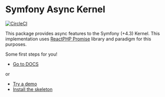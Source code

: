 # Symfony Async Kernel

[![CircleCI](https://circleci.com/gh/driftphp/http-kernel.svg?style=svg)](https://circleci.com/gh/driftphp/http-kernel)

This package provides async features to the Symfony (+4.3) Kernel. This
implementation uses [ReactPHP Promise](https://github.com/reactphp/promise) 
library and paradigm for this purposes.

Some first steps for you!

- [Go to DOCS](https://driftphp.io/#/?id=the-http-kernel)

or

- [Try a demo](https://github.com/driftphp/demo)
- [Install the skeleton](https://github.com/driftphp/skeleton)